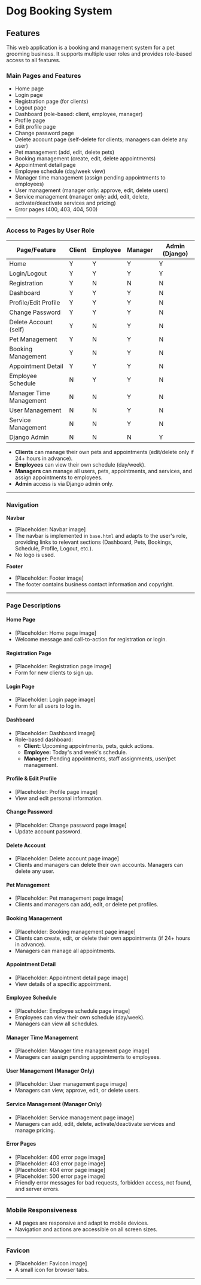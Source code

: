 # Dog Booking System

## Features

This web application is a booking and management system for a pet grooming business. It supports multiple user roles and provides role-based access to all features.

### Main Pages and Features

- Home page
- Login page
- Registration page (for clients)
- Logout page
- Dashboard (role-based: client, employee, manager)
- Profile page
- Edit profile page
- Change password page
- Delete account page (self-delete for clients; managers can delete any user)
- Pet management (add, edit, delete pets)
- Booking management (create, edit, delete appointments)
- Appointment detail page
- Employee schedule (day/week view)
- Manager time management (assign pending appointments to employees)
- User management (manager only: approve, edit, delete users)
- Service management (manager only: add, edit, delete, activate/deactivate services and pricing)
- Error pages (400, 403, 404, 500)

---

### Access to Pages by User Role

| Page/Feature                | Client | Employee | Manager | Admin (Django) |
|-----------------------------|--------|----------|---------|---------------|
| Home                        | Y      | Y        | Y       | Y             |
| Login/Logout                | Y      | Y        | Y       | Y             |
| Registration                | Y      | N        | N       | N             |
| Dashboard                   | Y      | Y        | Y       | N             |
| Profile/Edit Profile        | Y      | Y        | Y       | N             |
| Change Password             | Y      | Y        | Y       | N             |
| Delete Account (self)       | Y      | N        | Y       | N             |
| Pet Management              | Y      | N        | Y       | N             |
| Booking Management          | Y      | N        | Y       | N             |
| Appointment Detail          | Y      | Y        | Y       | N             |
| Employee Schedule           | N      | Y        | Y       | N             |
| Manager Time Management     | N      | N        | Y       | N             |
| User Management             | N      | N        | Y       | N             |
| Service Management          | N      | N        | Y       | N             |
| Django Admin                | N      | N        | N       | Y             |

- **Clients** can manage their own pets and appointments (edit/delete only if 24+ hours in advance).
- **Employees** can view their own schedule (day/week).
- **Managers** can manage all users, pets, appointments, and services, and assign appointments to employees.
- **Admin** access is via Django admin only.

---

### Navigation

**Navbar**

- [Placeholder: Navbar image]
- The navbar is implemented in `base.html` and adapts to the user's role, providing links to relevant sections (Dashboard, Pets, Bookings, Schedule, Profile, Logout, etc.).
- No logo is used.

**Footer**

- [Placeholder: Footer image]
- The footer contains business contact information and copyright.

---

### Page Descriptions

#### Home Page

- [Placeholder: Home page image]
- Welcome message and call-to-action for registration or login.

#### Registration Page

- [Placeholder: Registration page image]
- Form for new clients to sign up.

#### Login Page

- [Placeholder: Login page image]
- Form for all users to log in.

#### Dashboard

- [Placeholder: Dashboard image]
- Role-based dashboard:
  - **Client:** Upcoming appointments, pets, quick actions.
  - **Employee:** Today's and week's schedule.
  - **Manager:** Pending appointments, staff assignments, user/pet management.

#### Profile & Edit Profile

- [Placeholder: Profile page image]
- View and edit personal information.

#### Change Password

- [Placeholder: Change password page image]
- Update account password.

#### Delete Account

- [Placeholder: Delete account page image]
- Clients and managers can delete their own accounts. Managers can delete any user.

#### Pet Management

- [Placeholder: Pet management page image]
- Clients and managers can add, edit, or delete pet profiles.

#### Booking Management

- [Placeholder: Booking management page image]
- Clients can create, edit, or delete their own appointments (if 24+ hours in advance).
- Managers can manage all appointments.

#### Appointment Detail

- [Placeholder: Appointment detail page image]
- View details of a specific appointment.

#### Employee Schedule

- [Placeholder: Employee schedule page image]
- Employees can view their own schedule (day/week).
- Managers can view all schedules.

#### Manager Time Management

- [Placeholder: Manager time management page image]
- Managers can assign pending appointments to employees.

#### User Management (Manager Only)

- [Placeholder: User management page image]
- Managers can view, approve, edit, or delete users.

#### Service Management (Manager Only)

- [Placeholder: Service management page image]
- Managers can add, edit, delete, activate/deactivate services and manage pricing.

#### Error Pages

- [Placeholder: 400 error page image]
- [Placeholder: 403 error page image]
- [Placeholder: 404 error page image]
- [Placeholder: 500 error page image]
- Friendly error messages for bad requests, forbidden access, not found, and server errors.

---

### Mobile Responsiveness

- All pages are responsive and adapt to mobile devices.
- Navigation and actions are accessible on all screen sizes.

---

### Favicon

- [Placeholder: Favicon image]
- A small icon for browser tabs.

---